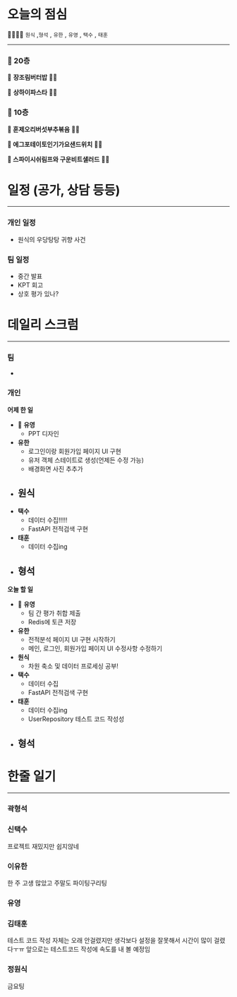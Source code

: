 # 오늘의 점심

👨‍👩‍👧‍👧   `원식` ,`형석` , `유한` , `유영` , `택수` , `태훈`

---

### 🍲 20층

🥘 **장조림버터밥** 👋🏻  

🍜 **상하이파스타** 👋🏻  

### 🥗 10층

**🍱 훈제오리버섯부추볶음** 👋🏻 

**🥪 에그포테이토인기가요샌드위치** 👋🏻 

**🥗 스파이시쉬림프와 구운비트샐러드** 👋🏻

# 일정 (공가, 상담 등등)

---

### 개인 일정

- 원식의 우당탕탕 귀향 사건

### 팀 일정

- 중간 발표
- KPT 회고
- 상호 평가 있나?

# 데일리 스크럼

---

### 팀

- 

### 개인

**어제 한 일**

- 🐰 **유영**
    - PPT 디자인
- **유한**
    - 로그인이랑 회원가입 페이지 UI 구현
    - 유저 객체 스테이트로 생성(언제든 수정 가능)
    - 배경화면 사진 추추가
- **원식**
    - 
- **택수**
    - 데이터 수집!!!!!
    - FastAPI 전적검색 구현
- **태훈**
    - 데이터 수집ing
- **형석**
    - 

**오늘 할 일**

- 🐰 **유영**
    - 팀 간 평가 취합 제출
    - Redis에 토큰 저장
- **유한**
    - 전적분석 페이지 UI 구현 시작하기
    - 메인, 로그인, 회원가입 페이지 UI 수정사항 수정하기
- **원식**
    - 차원 축소 및 데이터 프로세싱 공부!
- **택수**
    - 데이터 수집
    - FastAPI 전적검색 구현
- **태훈**
    - 데이터 수집ing
    - UserRepository 테스트 코드 작성성
- **형석**
    - 

# 한줄 일기

---

### 곽형석

### 신택수
프로젝트 재밌지만 쉽지않네

### 이유한
한 주 고생 많았고 주말도 파이팅구리팅

### 유영

### 김태훈
테스트 코드 작성 자체는 오래 안걸렸지만 생각보다 설정을 잘못해서 시간이 많이 걸렸다ㅜㅠ 앞으로는 테스트코드 작성에 속도를 내 볼 예정임

### 정원식
금요팅
